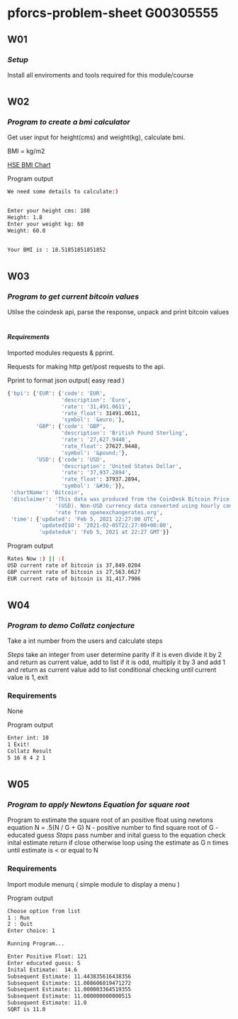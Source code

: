 
# pforcs-problem-sheet G00305555 

## W01
### ***Setup***

Install all enviroments and tools required for this module/course

#

## W02
### ***Program to create a bmi calculator***

Get user input for height(cms) and weight(kg), calculate bmi.

BMI = kg/m2

[HSE BMI Chart](https://www.hse.ie/eng/services/list/2/primarycare/east-coast-diabetes-service/management-of-type-2-diabetes/lifestyle-management/healthy-eating-advice/bmi-chart.pdf)

Program output

```bash
We need some details to calculate:)


Emter your height cms: 180
Height: 1.8
Enter your weight kg: 60
Weight: 60.0


Your BMI is : 18.51851851851852
```
#

## W03
### ***Program to get current bitcoin values***
Utilse the coindesk api, parse the response,  unpack and print bitcoin values

#

#### ***Requirements***

Imported modules requests & pprint.

Requests for making http get/post requests to the api.

Pprint to format json output( easy read )

```bash
{'bpi': {'EUR': {'code': 'EUR',
                 'description': 'Euro',
                 'rate': '31,491.0611',
                 'rate_float': 31491.0611,
                 'symbol': '&euro;'},
         'GBP': {'code': 'GBP',
                 'description': 'British Pound Sterling',
                 'rate': '27,627.9448',
                 'rate_float': 27627.9448,
                 'symbol': '&pound;'},
         'USD': {'code': 'USD',
                 'description': 'United States Dollar',
                 'rate': '37,937.2894',
                 'rate_float': 37937.2894,
                 'symbol': '&#36;'}},
 'chartName': 'Bitcoin',
 'disclaimer': 'This data was produced from the CoinDesk Bitcoin Price Index '
               '(USD). Non-USD currency data converted using hourly conversion '
               'rate from openexchangerates.org',
 'time': {'updated': 'Feb 5, 2021 22:27:00 UTC',
          'updatedISO': '2021-02-05T22:27:00+00:00',
          'updateduk': 'Feb 5, 2021 at 22:27 GMT'}}
```

Program output
```bash
Rates Now :) || :(
USD current rate of bitcoin is 37,849.0204
GBP current rate of bitcoin is 27,563.6627
EUR current rate of bitcoin is 31,417.7906
```

#

## W04
### ***Program to demo Collatz conjecture***
Take a int number from the users and calculate steps

*Steps*
        take an integer from user
        determine parity
        if it is even divide it by 2 and return as current value, add to list 
        if it is odd, multiply it by 3 and add 1 and return as current value add to list
        conditional checking until current value is 1, exit

        

### Requirements
None

Program output
```bash
Enter int: 10
1 Exit!
Collatz Result
5 16 8 4 2 1
```




#

## W05
### ***Program to apply Newtons Equation for square root***
Program to estimate the square root of an positive float using newtons equation N = .5(N / G + G)
N - positive number to find square root of
G - educated guess
*Staps*
        pass number and inital guess to the equation
        check inital estimate return if close 
        otherwise loop using the estimate as G
        n times until estimate is < or equal to N

### Requirements
Import module menurq ( simple module to display a menu ) 

Program output
```bash
Choose option from list
1 : Run
2 : Quit
Enter choice: 1

Running Program...

Enter Positive Float: 121
Enter educated guess: 5
Inital Estimate:  14.6
Subsequent Estimate: 11.443835616438356
Subsequent Estimate: 11.008606819471272
Subsequent Estimate: 11.000003364519355
Subsequent Estimate: 11.000000000000515
Subsequent Estimate: 11.0
SQRT is 11.0
````


#

